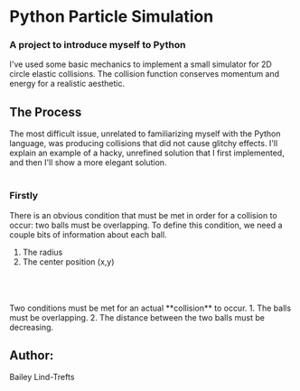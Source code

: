 # Python Particle Simulation
### A project to introduce myself to Python

I've used some basic mechanics to implement a small simulator for 2D circle elastic collisions. The collision function conserves momentum and energy for a realistic aesthetic. 

## The Process
The most difficult issue, unrelated to familiarizing myself with the Python language, was producing collisions that did not cause glitchy  effects. I'll explain an example of a hacky, unrefined solution that I first implemented, and then I'll show a more elegant solution. 
<br/>
<br/>
### Firstly
There is an obvious condition that must be met in order for a collision to occur: two balls must be overlapping. To define this condition, we need a couple bits of information about each ball.
1. The radius
2. The center position (x,y)
<br/>
<br/>
<br/>
Two conditions must be met for an actual **collision** to occur.
1. The balls must be overlapping.
2. The distance between the two balls must be decreasing.



## Author:
 Bailey Lind-Trefts
